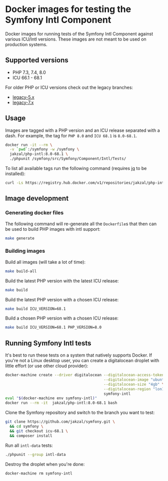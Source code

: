 # Docker images for testing the Symfony Intl Component

Docker images for running tests of the Symfony Intl Component against various
ICU/Intl versions. These images are not meant to be used on production systems.

## Supported versions

* PHP 7.3, 7.4, 8.0
* ICU 66.1 - 68.1

For older PHP or ICU versions check out the legacy branches:

* [legacy-5.x](https://github.com/jakzal/docker-symfony-intl/tree/legacy-5.x)
* [legacy-7.x](https://github.com/jakzal/docker-symfony-intl/tree/legacy-7.x)

## Usage

Images are tagged with a PHP version and an ICU release separated with a dash.
For example, the tag for `PHP 8.0` and `ICU 68.1` is `8.0-68.1`.

```bash
docker run -it --rm \
  -v `pwd`:/symfony -w /symfony \
  jakzal/php-intl:8.0-68.1 \
  ./phpunit /symfony/src/Symfony/Component/Intl/Tests/
```

To list all available tags run the following command (requires [jq](https://stedolan.github.io/jq/) to be installed):

```bash
curl -Ls https://registry.hub.docker.com/v1/repositories/jakzal/php-intl/tags | jq .[].name --raw-output
```

## Image development

### Generating docker files

The following command will re-generate all the `Dockerfile`s that then can
be used to build PHP images with intl support:

```bash
make generate
```

### Building images

Build all images (will take a lot of time):

```bash
make build-all
```

Build the latest PHP version with the latest ICU release:

```bash
make build
```

Build the latest PHP version with a chosen ICU release:

```bash
make build ICU_VERSION=68.1
```

Build a chosen PHP version with a chosen ICU release:

```bash
make build ICU_VERSION=68.1 PHP_VERSION=8.0
```

## Running Symfony Intl tests

It's best to run these tests on a system that natively supports Docker.
If you're not a Linux desktop user, you can create a digitalocean droplet with little effort (or use other cloud provider):

```bash
docker-machine create --driver digitalocean --digitalocean-access-token $DIGITAL_OCEAN_ACCESS_TOKEN \
                                            --digitalocean-image "ubuntu-19-04-x64" \
                                            --digitalocean-size "4gb" \
                                            --digitalocean-region "lon1" \
                                            symfony-intl
eval "$(docker-machine env symfony-intl)"
docker run --rm -it  jakzal/php-intl:8.0-68.1 bash
```

Clone the Symfony repository and switch to the branch you want to test:

```bash
git clone https://github.com/jakzal/symfony.git \
  && cd symfony \
  && git checkout icu-68.1 \
  && composer install
```

Run all `intl-data` tests:

```bash
./phpunit --group intl-data
```

Destroy the droplet when you're done:

```bash
docker-machine rm symfony-intl
```
